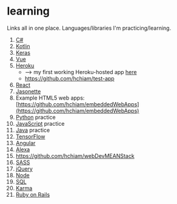 # learning
Links all in one place. Languages/libraries I'm practicing/learning. 

1. [C#](https://github.com/hchiam/learning-csharp)
1. [Kotlin](https://github.com/hchiam/learning-kotlin)
1. [Keras](https://github.com/hchiam/learning-keras)
1. [Vue](https://github.com/hchiam/learning-vue)
1. [Heroku](https://github.com/hchiam/python-getting-started)
    * --> my first working Heroku-hosted app [here](https://github.com/hchiam/galeria)
    * https://github.com/hchiam/test-app
1. [React](https://github.com/hchiam/learning-reactjs)
1. [Jasonette](https://github.com/hchiam/jasonetteApps)
1. Example HTML5 web apps: [https://github.com/hchiam/embeddedWebApps](https://github.com/hchiam/embeddedWebApps)
1. [Python](https://github.com/hchiam/learning-python) practice
1. [JavaScript](https://github.com/hchiam/learning-js) practice
1. [Java](https://github.com/hchiam/learning-java) practice
1. [TensorFlow](https://github.com/hchiam/TensorFlow-in-a-Nutshell)
1. [Angular](https://github.com/hchiam/learning-angularjs)
1. [Alexa](https://github.com/hchiam/alexaSample)
1. https://github.com/hchiam/webDevMEANStack
1. [SASS](https://github.com/hchiam/learning-sass)
1. [jQuery](https://github.com/hchiam/learning-jquery)
1. [Node](https://github.com/hchiam/learning-nodejs)
1. [SQL](https://github.com/hchiam/learning-sql)
1. [Karma](https://github.com/hchiam/learning-karma)
1. [Ruby on Rails](https://github.com/hchiam/learning-rubyOnRails)

